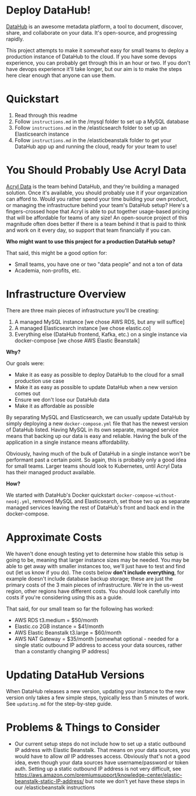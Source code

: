 # Deploy DataHub!
[DataHub](https://datahubproject.io/) is an awesome metadata platform, a tool to document, discover, share, and collaborate on your data. It's open-source, and progressing rapidly.

This project attempts to make it *somewhat* easy for small teams to deploy a production instance of DataHub to the cloud. If you have some devops experience, you can probably get through this in an hour or two. If you don't have devops experience it'll take longer, but our aim is to make the steps here clear enough that anyone can use them.

# Quickstart
1. Read through this readme
2. Follow `instructions.md` in the /mysql folder to set up a MySQL database
3. Follow `instructions.md` in the /elasticsearch folder to set up an Elasticsearch instance
4. Follow `instructions.md` in the /elasticbeanstalk folder to get your DataHub app up and running the cloud, ready for your team to use!

# You Should Probably Use Acryl Data
[Acryl Data](https://www.acryldata.io/) is the team behind DataHub, and they're building a managed solution. Once it's available, you should probably use it if your organization can afford to. Would you rather spend your time building your own product, or managing the infrastructure behind your team's DataHub setup? Here's a fingers-crossed hope that Acryl is able to put together usage-based pricing that will be affordable for teams of any size! An open-source project of this magnitude often does better if there is a team behind it that is paid to think and work on it every day, so support that team financially if you can. 

**Who might want to use this project for a production DataHub setup?**

That said, this might be a good option for:
- Small teams, you have one or two "data people" and not a ton of data
- Academia, non-profits, etc.

# Infrastructure Overview

There are three main pieces of infrastructure you'll be creating:

1. A managed MySQL instance [we chose AWS RDS, but any will suffice]
2. A managed Elasticsearch instance [we chose elastic.co]
3. Everything else (DataHub frontend, Kafka, etc.) on a single instance via docker-compose [we chose AWS Elastic Beanstalk]

**Why?**

Our goals were:
- Make it as easy as possible to deploy DataHub to the cloud for a small production use case
- Make it as easy as possible to update DataHub when a new version comes out
- Ensure we don't lose our DataHub data
- Make it as affordable as possible

By separating MySQL and Elasticsearch, we can usually update DataHub by simply deploying a new `docker-compose.yml` file that has the newest version of DataHub listed. Having MySQL in its own separate, managed service means that backing up our data is easy and reliable. Having the bulk of the application in a single instance means affordability.

Obviously, having much of the bulk of DataHub in a single instance won't be performant past a certain point. So again, this is probably only a good idea for small teams. Larger teams should look to Kubernetes, until Acryl Data has their managed product available.

**How?**

We started with DataHub's Docker quickstart `docker-compose-without-neo4j.yml`, removed MySQL and Elasticsearch, set those two up as separate managed services leaving the rest of DataHub's front and back end in the docker-compose.

# Approximate Costs

We haven't done enough testing yet to determine how stable this setup is going to be, meaning that larger instance sizes may be needed. You may be able to get away with smaller instances too, we'll just have to test and find out (let us know if you do). The costs below **don't include everything**, for example doesn't include database backup storage; these are just the primary costs of the 3 main pieces of infrastructure. We're in the us-west region, other regions have different costs. You should look carefully into costs if you're considering using this as a guide.

That said, for our small team so far the following has worked:

- AWS RDS t3.medium = $50/month
- Elastic.co 2GB instance = $41/month
- AWS Elastic Beanstalk t3.large = $60/month
- AWS NAT Gateway = $35/month [somewhat optional - needed for a single static outbound IP address to access your data sources, rather than a constantly changing IP address]

# Updating DataHub Versions

When DataHub releases a new version, updating your instance to the new version only takes a few simple steps, typically less than 5 minutes of work. See `updating.md` for the step-by-step guide.

# Problems & Things to Consider

- Our current setup steps do not include how to set up a static outbound IP address with Elastic Beanstalk. That means on your data sources, you would have to allow *all* IP addresses access. Obviously that's not a good idea, even though your data sources have username/password or token auth. Setting up a static outbound IP address is not very difficult, see https://aws.amazon.com/premiumsupport/knowledge-center/elastic-beanstalk-static-IP-address/ but note we don't yet have these steps in our /elasticbeanstalk instructions
